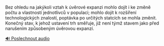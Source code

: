 
Bez ohledu na jakýkoli vztah k úvěrové expanzi mohlo dojít i ke změně počtu a vlastností jednotlivců v populaci; mohlo dojít k rozšíření technologických znalostí, poptávka po určitých statcích se mohla změnit. Konečný stav, k jehož ustavení trh směřuje, již není týmž stavem jako před narušením způsobeným úvěrovou expanzí.

[🔊 Poslechnout audio](/data/7-paragraphs/audio/chapter_102/para_006-Bez-ohledu-na-jakkoli-vztah-k-vrov-expanzi-moh.mp3)
